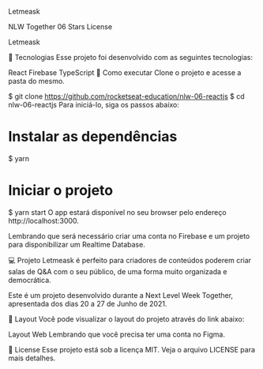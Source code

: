 Letmeask

NLW Together 06 Stars License

Letmeask

🧪 Tecnologias
Esse projeto foi desenvolvido com as seguintes tecnologias:

React
Firebase
TypeScript
🚀 Como executar
Clone o projeto e acesse a pasta do mesmo.

$ git clone https://github.com/rocketseat-education/nlw-06-reactjs
$ cd nlw-06-reactjs
Para iniciá-lo, siga os passos abaixo:

# Instalar as dependências
$ yarn

# Iniciar o projeto
$ yarn start
O app estará disponível no seu browser pelo endereço http://localhost:3000.

Lembrando que será necessário criar uma conta no Firebase e um projeto para disponibilizar um Realtime Database.

💻 Projeto
Letmeask é perfeito para criadores de conteúdos poderem criar salas de Q&A com o seu público, de uma forma muito organizada e democrática.

Este é um projeto desenvolvido durante a Next Level Week Together, apresentada dos dias 20 a 27 de Junho de 2021.

🔖 Layout
Você pode visualizar o layout do projeto através do link abaixo:

Layout Web
Lembrando que você precisa ter uma conta no Figma.

📝 License
Esse projeto está sob a licença MIT. Veja o arquivo LICENSE para mais detalhes.
